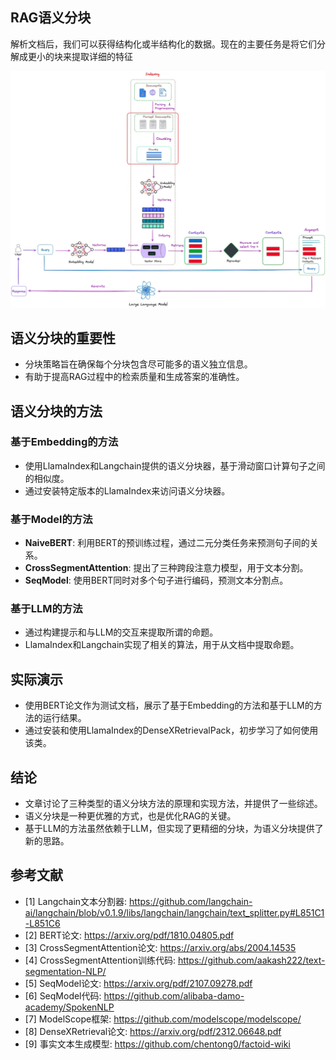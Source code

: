 ## RAG语义分块

解析文档后，我们可以获得结构化或半结构化的数据。现在的主要任务是将它们分解成更小的块来提取详细的特征

![Image](img/Task30探索RAG语义分块策略/640-20240403174249911)

## 语义分块的重要性

- 分块策略旨在确保每个分块包含尽可能多的语义独立信息。
- 有助于提高RAG过程中的检索质量和生成答案的准确性。

## 语义分块的方法

### 基于Embedding的方法
- 使用LlamaIndex和Langchain提供的语义分块器，基于滑动窗口计算句子之间的相似度。
- 通过安装特定版本的LlamaIndex来访问语义分块器。

### 基于Model的方法
- **NaiveBERT**: 利用BERT的预训练过程，通过二元分类任务来预测句子间的关系。
- **CrossSegmentAttention**: 提出了三种跨段注意力模型，用于文本分割。
- **SeqModel**: 使用BERT同时对多个句子进行编码，预测文本分割点。

### 基于LLM的方法
- 通过构建提示和与LLM的交互来提取所谓的命题。
- LlamaIndex和Langchain实现了相关的算法，用于从文档中提取命题。

## 实际演示
- 使用BERT论文作为测试文档，展示了基于Embedding的方法和基于LLM的方法的运行结果。
- 通过安装和使用LlamaIndex的DenseXRetrievalPack，初步学习了如何使用该类。

## 结论
- 文章讨论了三种类型的语义分块方法的原理和实现方法，并提供了一些综述。
- 语义分块是一种更优雅的方式，也是优化RAG的关键。
- 基于LLM的方法虽然依赖于LLM，但实现了更精细的分块，为语义分块提供了新的思路。

## 参考文献
- [1] Langchain文本分割器: https://github.com/langchain-ai/langchain/blob/v0.1.9/libs/langchain/langchain/text_splitter.py#L851C1-L851C6
- [2] BERT论文: https://arxiv.org/pdf/1810.04805.pdf
- [3] CrossSegmentAttention论文: https://arxiv.org/abs/2004.14535
- [4] CrossSegmentAttention训练代码: https://github.com/aakash222/text-segmentation-NLP/
- [5] SeqModel论文: https://arxiv.org/pdf/2107.09278.pdf
- [6] SeqModel代码: https://github.com/alibaba-damo-academy/SpokenNLP
- [7] ModelScope框架: https://github.com/modelscope/modelscope/
- [8] DenseXRetrieval论文: https://arxiv.org/pdf/2312.06648.pdf
- [9] 事实文本生成模型: https://github.com/chentong0/factoid-wiki